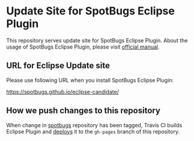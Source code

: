 # Update Site for SpotBugs Eclipse Plugin

This repository serves update site for SpotBugs Eclipse Plugin.
About the usage of SpotBugs Eclipse Plugin, please visit [official manual](http://spotbugs.readthedocs.io/en/latest/eclipse.html).

## URL for Eclipse Update site

Please use following URL when you install SpotBugs Eclipse Plugin:

https://spotbugs.github.io/eclipse-candidate/

## How we push changes to this repository

When change in [spotbugs](https://github.com/spotbugs/spotbugs) repository has been tagged,
Travis CI builds Eclipse Plugin and [deploys](https://docs.travis-ci.com/user/deployment/pages/) it to the `gh-pages` branch of this repository.
